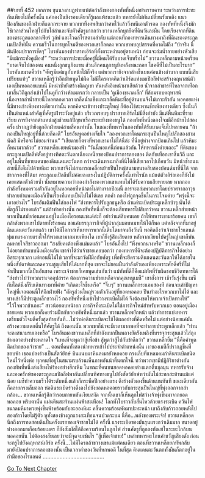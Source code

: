 ##บทที่ 452 เอกภาพ
ขุนนางกบฏพ่ายแพ้ต่อกำลังของกองทัพที่หนึ่งอย่างราบคาบ ระหว่างการปะทะกันเพียงไม่กี่ครั้งนั้น แค่กองปืนยิงรอบเดียวก็รู้ผลแพ้ชนะแล้ว ทหารยังไม่ทันเปลี่ยนรังเพลิง แนวป้องกันของอีกฝ่ายก็แตกกระจาย พวกเขาทิ้งศพสิบกว่าศพไว้แล้ววิ่งหนีเอาตัวรอด กองทัพที่หนึ่งจึงมักใช้เวลาส่วนใหญ่ไปกับไล่ล่าและจับตัวศัตรูมากกว่า
ขวานเหล็กบุกยึดที่ดินวันละผืน โดยเรียงจากที่ดินของตระกูลแอลลาเฟียร์ วูล์ฟ และไวดล์โรสตามลำดับ แต่ตอนที่กองทหารเดินทางมาถึงที่ดินของตระกูลเมเปิลลีฟนั้น ความเร็วในการบุกโจมตีของพวกเขาก็ลดลง
พวกเขาพบอุปสรรคที่คาดไม่ถึง
“บ้าจริง นี่มันป้อมปราการชัดๆ” ไบรอันมองปราสาทเอิร์ลที่ตั้งตระหง่านอยู่ตรงหน้า ก่อนจะถ่มน้ำลายอย่างหัวเสีย “มีแม้กระทั่งคูเมือง!”
“ระหว่างการปะทะเมื่อครู่นี้มีคนได้รับบาดเจ็บหรือไม่” ขวานเหล็กถามหน้าเครียด
“บาดเจ็บไปสองคน คนหนึ่งถูกธนูยิงแขน ส่วนอีกคนถูกธนูยิงหลังขณะถอย โชคดีที่ไม่เป็นอะไรมาก” ไบรอันขมวดคิ้วว่า “ศัตรูมีแค่ธนูกับหน้าไม้ก็จริง แต่พวกเรายิงจากล่างขึ้นบนค่อนข้างลำบาก แบบนี้เสียเปรียบแท้ๆ”
ขวานเหล็กรู้ว่าอีกฝ่ายพูดไม่ผิด ไม่มีใครคาดคิดว่าเอิร์ลแห่งเมเปิลลีฟจะสร้างคฤหาสน์ตัวเองเป็นหอคอยแบบนี้ มิหนำซ้ำยังสร้างติดภูเขา หันหลังอิงหน้าผาเสียด้วย น้ำจากลำธารที่ไหลจากเทือกเขาสิ้นวิถีถูกส่งเข้าไปในคูที่กว้างห้าเมตรกว่า กลายเป็น ‘คูเมืองขนาดเล็ก’ ที่ล้อมรอบคฤหาสน์ เนื่องจากลำน้ำสายนี้ไหลตลอดเวลา เกล็ดน้ำแข็งและเกล็ดหิมะที่อยู่ด้านบนจึงไม่เกาะตัวกัน หอคอยแห่งนี้มีทางเข้าเพียงทางเดียวเท่านั้น หากคิดจะเข้าทางประตูใหญ่ ก็ต้องใช้สะพานชักเพียงทางเดียว ซึ่งนั่นก็เป็นตำแหน่งสำคัญที่ศัตรูเฝ้าระวังอยู่แล้ว
บริเวณรอบๆ ปราสาทเอิร์ลไม่มีสิ่งกำบัง มีแต่พื้นหิมะที่ราบเรียบ การยิงจากตำแหน่งสูงช่วยแก้ปัญหาเรื่องระยะยิงของธนูได้ กองทัพที่หนึ่งลองโจมตีอีกฝ่ายไปสองครั้ง ปรากฏว่ายิงถูกอีกฝ่ายแค่สามสี่คนเท่านั้น ในขณะที่ทหารในกองทัพได้รับบาดเจ็บไปหลายคน
“ถ้ากองปืนใหญ่อยู่ที่นี่ด้วยก็คงดี” ไบรอันพูดอย่างเจ็บใจ “ลองพวกเขาโดนกระสุนปืนใหญ่ไปสักสองสามนัดสิ มีหรือจะไม่ยอมจำนน”
“เสียดายก็ตรงที่พวกเขามาไม่ได้นี่ล่ะ ที่นี่อยู่ห่างจากป้อมเกินไป แล้วหิมะก็หนามากด้วย” ขวานเหล็กเงยหน้ามองฟ้า “วันนี้พอแค่นี้ก่อนแล้วกัน ให้ทหารตั้งค่ายเถอะ”
ที่ดินของตระกูลเมเปิลลีฟตั้งอยู่ทางทิศตะวันตกเฉียงเหนือของป้อมปราการลองซอง ติดกับเทือกเขาสิ้นวิถี และอยู่ในพื้นที่ชายแดนของดินแดนตะวันตก กว่าจะเดินทางมาถึงที่นี่ได้ก็เสียเวลาไปเกือบวัน มิหนำซ้ำถนนสายนี้ก็เต็มไปด้วยหิมะ พวกเขาจึงไม่สามารถเคลื่อนย้ายปืนใหญ่สนามขนาดสิบสองปอนด์มาที่นี่ได้
จากข่าวกรองที่ได้มา ตระกูลเมเปิลลีฟไม่ค่อยลงแรงในปฏิบัติการครั้งนี้เท่าไรนัก แม้แต่ตัวเอิร์ลเองก็ยังไม่เคยแสดงตัวด้วยซ้ำ นั่นหมายความว่ากองกำลังของพวกเขาแทบไม่ได้รับความเสียหายเลย หากกองกำลังทั้งหมดรวมตัวกันอยู่ในหอคอยที่หน้าตาไม่ต่างจากป้อมนี้ การจะถล่มพวกเขาโดยปราศจากอาวุธทำลายกำแพงเมืองก็เป็นเรื่องที่แทบเป็นไปไม่ได้เลย
ตกค่ำ กองไฟถูกจุดขึ้นในกระโจมค่าย
“พรุ่งนี้จะเอาอย่างไร” ไบรอันเติมฟืนใส่กองไฟ “ส่งทหารไปรับลูกธนูหรือ ถ้าแค่ระเบิดประตูเหล็กบ้าๆ นั่นได้ ศัตรูก็ไม่รอดแล้ว”
แต่ถ้าทำอย่างนั้น กองทัพที่หนึ่งก็จะต้องเสียทหารไปสิบกว่าคน ขวานเหล็กส่ายหน้า หากเป็นสมัยก่อนตอนอยู่ในเมืองไอรอนแซนด์ล่ะก็ อย่าว่าแต่สิบคนเลย ถ้าให้ทหารเขามาร้อยคน เขาก็กล้าส่งพวกเขาไปตายทั้งร้อยคน ขอแค่บรรลุภารกิจที่ผู้นำกลุ่มมอบหมายให้ได้ก็พอ แต่หลังจากที่มาอยู่ดินแดนตะวันตกแล้ว เขาได้มีโอกาสเห็นทหารพวกนี้เติบโตมาจนถึงวันนี้ พอคิดถึงว่าเจ้าชายโรแลนด์ทุ่มเทแรงกายแรงใจให้พวกเขามากมายเพียงใด เขาก็ยิ่งรู้สึกเสียดาย
หลังจากเงียบไปครู่ใหญ่ เขาก็พ่นลมหายใจสีขาวออกมา “สงสัยคงต้องพึ่งแม่มดแล้ว”
ไบรอันอึ้งไป “พึ่งพวกนางหรือ”
ขวานเหล็กเองก็ไม่อยากทำแบบนี้เหมือนกัน เขาจำได้ว่าเจ้าชายเคยบอกว่า กองทหารที่ดีจะต้องปฏิบัติภารกิจได้อย่างอิสระทุกเวลา แต่ตอนนี้ไม่ใช่เวลาที่จะมาวัดฝีมือกับศัตรู เพื่อที่จะยึดรวมดินแดนตะวันตกให้ได้ภายในหนึ่งสัปดาห์และลดความสูญเสียให้ได้มากที่สุด เขาจะไม่ยอมฝืนกำลังตัวเองเพียงเพราะศักดิ์ศรีที่ไม่จำเป็นพวกนี้เป็นอันขาด
เพราะเจ้าชายก็เคยพูดเช่นกันว่า แม่ทัพที่ดีก็คือแม่ทัพที่รับผิดชอบชีวิตทหารได้
“ส่งข่าวไปว่าพวกเราเจออุปสรรค ต้องการความช่วยเหลือจากคุณหนูเมซี” เขาสั่งการ
เช้าวันรุ่งขึ้น เมซีกับไลต์นิ่งก็รีบเดินทางมาที่ค่าย “เกิดอะไรขึ้นหรือ”
“จิ๊บๆ”
ขวานเหล็กกระแอมสองที ก่อนจะเล่าปัญหาใหญ่ที่เจอตอนนี้ให้อีกฝ่ายฟัง “ศัตรูส่วนใหญ่รวมตัวกันอยู่ที่ยอดหอคอย ปืนทำอะไรพวกเขาไม่ได้ และทางเข้าก็มีประตูเหล็กขวางไว้ กองทัพที่หนึ่งเข้าไปวางระเบิดไม่ได้ จึงต้องขอให้พวกเจ้าเปิดทางให้”
“ไว้ใจพวกข้าเถอะ” สาวน้อยตบหน้าอก
ภารกิจทิ้งระเบิดไม่ใช่ภารกิจใหม่สำหรับพวกเธอ ตอนอยู่เมืองชายแดน พวกเธอก็เคยร่วมฝึกกับกองทัพที่หนึ่งมาแล้ว ขวานเหล็กพยักหน้า แล้วทำการแบ่งทหาร เตรียมตัวโจมตีครั้งสุดท้ายทันที...ไม่ว่าห่อดินระเบิดจะใช้ได้ผลอย่างที่คิดหรือไม่ แต่อย่างน้อยแค่มันสร้างความแตกตื่นให้ศัตรูได้ ถึงตอนนั้น พวกเขาก็น่าจะมีเวลามากพอที่จะทำลายประตูเหล็กแล้ว
“ท่านจะลงสนามรบเองหรือ” ไบรอันมองขวานเหล็กที่กำลังแบกปืนพลางยัดรังเพลิงที่บรรจุกระสุนแล้วใส่ถุงข้างเอวอย่างประหลาดใจ
“แทนที่จะพูดว่าสู้เพื่อข้า สู้พูดว่าสู้ไปกับข้าดีกว่า” ขวานเหล็กยิ้ม “นี่คือคำพูดติดปากของเจ้าชาย”
...
ตอนที่คนทั้งสองนำทหารเข้าไปประจำตำแหน่งนั้น เงาของเมซีก็ปรากฏขึ้นที่ขอบฟ้า
เธอแปลงร่างเป็นสัตว์ยักษ์ บินแนบผาหินลงมายังหอคอย กรงเล็บที่แหลมคมกำดินระเบิดชนิดใหม่ไว้หนึ่งห่อ ทุกคนที่อยู่ในสนามรบล้วนเห็นภาพอันน่าตื่นตกใจนี้ ทว่าพวกเขามีปฏิกิริยาต่างกัน กองทัพที่หนึ่งส่งเสียงโห่ร้องอย่างฮึกเหิม ในขณะที่คนบนยอดหอคอยต่างแตกตื่นชุลมุน ทหารรับจ้างและองครักษ์ของตระกูลเมเปิลลีฟพากันเปลี่ยนทิศทางธนูไปยังสัตว์ยักษ์​ ทว่ามันไม่สะทกสะท้านแม้แต่น้อย
เมซีทำความเร็วได้ระดับหนึ่งแล้วก็กระพือปีกอย่างแรง ดึงร่างตัวเองขึ้นด้านบนทันที ขณะเดียวกันก็คลายกรงเล็บออก ห่อดินระเบิดร่วงดิ่งลงไปยังยอดหอคอยราวกับกระสุนปืนใหญ่ที่พุ่งออกจากลำกล้อง...
ขวานเหล็กรู้สึกว่ารอบกายพลันเงียบสงัด จากนั้นเขาก็เห็นลูกไฟสว่างจ้าพุ่งขึ้นมาจากยอดหอคอย พริบตานั้น แผ่นดินสะท้านแผ่นฟ้าสะเทือน! โลกทั้งใบราวกับสั่นไหวด้วยแรงระเบิด ควันไฟขนาดมหึมาพวยพุ่งขึ้นฟ้าพร้อมกับละอองหิมะ คลื่นความร้อนพัดมาปะทะหน้า เขาถึงกับก้าวถอยหลังไปสองก้าวโดยไม่รู้ตัว หูทั้งสองข้างถูกแรงสะเทือนจนปวดระบม
นี่คือ...พลังของพระเจ้า!
ขวานเหล็กอดนึกถึงการทดสอบดินปืนครั้งแรกของเจ้าชายไม่ได้ ครั้งนี้ แรงระเบิดของมันรุนแรงกว่าเดิมมาก ขนาดอยู่ห่างออกมาเกือบร้อยเมตร ก็ยังสัมผัสได้ถึงความร้อนในลูกไฟ ส่วนศัตรูที่ถูกลงทัณฑ์ในระยะใกล้บนหอคอยนั้น ไม่ต้องสงสัยเลยว่าจะมีจุดจบเช่นไร
“สู้เพื่อเจ้าชาย!” เหล่าทหารตะโกนคำขวัญเสียงดัง ก่อนจะกรูไปยังคฤหาสน์เอิร์ล
ครั้งนี้...ไม่มีใครกล้าขวางเขาแม้แต่คนเดียว
ตอนที่ขวานเหล็กยกทัพกลับมายังป้อมปราการลองซองนั้น เป็นเวลาค่ำของวันที่หกพอดี
ในที่สุด ดินแดนตะวันตกทั้งผืนก็ตกอยู่ในกำมือของโรแลนด์
........................................


[Go To Next Chapter]( ./365.md)